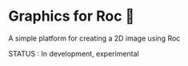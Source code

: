
# Graphics for Roc 💜

A simple platform for creating a 2D image using Roc 

STATUS : In development, experimental


